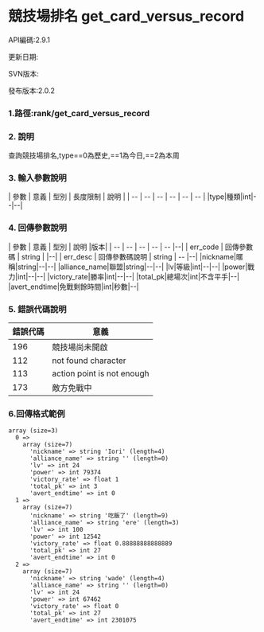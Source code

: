 # 競技場排名 get_card_versus_record


API編碼:2.9.1

> 


更新日期:

> 

SVN版本:


發布版本:2.0.2

### 1.路徑:rank/get_card_versus_record

### 2. 說明
查詢競技場排名,type==0為歷史,==1為今日,==2為本周
### 3. 輸入參數說明


| 參數 | 意義 | 型別 | 長度限制 | 說明 |
| -- | -- | -- | -- | -- | -- |
|type|種類|int|--|--|


### 4. 回傳參數說明
| 參數 | 意義 | 型別 | 說明 |版本|
| -- | -- | -- | -- | -- |--|
| err_code | 回傳參數碼 | string |  |--|
| err_desc | 回傳參數碼說明 | string | -- |--|
|nickname|暱稱|string|--|--|
|alliance_name|聯盟|string|--|--|
|lv|等級|int|--|--|
|power|戰力|int|--|--|
|victory_rate|勝率|int|--|--|
|total_pk|總場次|int|不含平手|--|
|avert_endtime|免戰剩餘時間|int|秒數|--|


### 5. 錯誤代碼說明
|錯誤代碼|意義|
|--|--|
|196|競技場尚未開啟|
|112|not found character|
|113|action point is not enough|
|173|敵方免戰中|


### 6.回傳格式範例

```
array (size=3)
  0 => 
    array (size=7)
      'nickname' => string 'Iori' (length=4)
      'alliance_name' => string '' (length=0)
      'lv' => int 24
      'power' => int 79374
      'victory_rate' => float 1
      'total_pk' => int 3
      'avert_endtime' => int 0
  1 => 
    array (size=7)
      'nickname' => string '吃飯了' (length=9)
      'alliance_name' => string 'ere' (length=3)
      'lv' => int 100
      'power' => int 12542
      'victory_rate' => float 0.88888888888889
      'total_pk' => int 27
      'avert_endtime' => int 0
  2 => 
    array (size=7)
      'nickname' => string 'wade' (length=4)
      'alliance_name' => string '' (length=0)
      'lv' => int 24
      'power' => int 67462
      'victory_rate' => float 0
      'total_pk' => int 27
      'avert_endtime' => int 2301075
```

